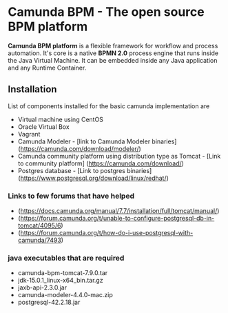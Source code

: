 # Camunda BPM - The open source BPM platform

**Camunda BPM platform** is a flexible framework for workflow and process automation. It's core is a native **BPMN 2.0** process engine that runs inside the Java Virtual Machine. It can be embedded inside any Java application and any Runtime Container.

## Installation
List of components installed for the basic camunda implementation are
 * Virtual machine using CentOS
 * Oracle Virtual Box
 * Vagrant
 * Camunda Modeler - [link to Camunda Modeler binaries] (https://camunda.com/download/modeler/)
 * Camunda community platform using distribution type as Tomcat - [Link to community platform] (https://camunda.com/download/)
 * Postgres database - [Link to postgres binaries] (https://www.postgresql.org/download/linux/redhat/)

### Links to few forums that have helped
 * (https://docs.camunda.org/manual/7.7/installation/full/tomcat/manual/)
 * (https://forum.camunda.org/t/unable-to-configure-postgresql-db-in-tomcat/4095/6)
 * (https://forum.camunda.org/t/how-do-i-use-postgresql-with-camunda/7493)

### java executables that are required
 * camunda-bpm-tomcat-7.9.0.tar
 * jdk-15.0.1_linux-x64_bin.tar.gz
 * jaxb-api-2.3.0.jar
 * camunda-modeler-4.4.0-mac.zip
 * postgresql-42.2.18.jar
